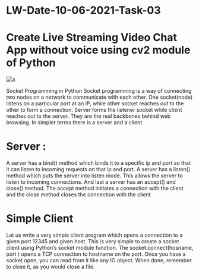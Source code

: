 # LW-Date-10-06-2021-Task-03

# Create Live Streaming Video Chat App without voice using cv2 module of Python
![a](https://user-images.githubusercontent.com/78929192/121529859-6fe26300-ca1a-11eb-906a-7960d7ebfd15.PNG)


Socket Programming in Python
Socket programming is a way of connecting two nodes on a network to communicate with each other. One socket(node) 
listens on a particular port at an IP, while other socket reaches out to the other to form a connection. 
Server forms the listener socket while client reaches out to the server.
They are the real backbones behind web browsing. In simpler terms there is a server and a client.

# Server :

A server has a bind() method which binds it to a specific ip and port so that it can listen to incoming requests on that ip and port. 
A server has a listen() method which puts the server into listen mode. This allows the server to listen to incoming connections. 
And last a server has an accept() and close() method. The accept method initiates a connection with the client and the close method closes the connection with the client

# Simple Client

Let us write a very simple client program which opens a connection to a given port 12345 and given host.
This is very simple to create a socket client using Python’s socket module function.
The socket.connect(hosname, port ) opens a TCP connection to hostname on the port. 
Once you have a socket open, you can read from it like any IO object. When done, remember to close it, as you would close a file.
